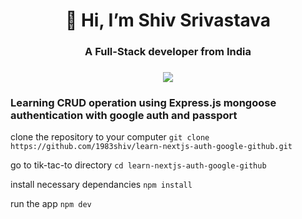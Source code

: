 <h1 align="center">👋 Hi, I’m Shiv Srivastava</h1>

<h3 align="center">A Full-Stack developer from India</h3>
<h3 align="center"><a href="https://twitter.com/const_shiv" ><img src="https://img.shields.io/twitter/follow/const_shiv.svg?style=social" /> </a></h3>

### Learning CRUD operation using Express.js mongoose authentication with google auth and passport

clone the repository to your computer
`git clone https://github.com/1983shiv/learn-nextjs-auth-google-github.git`

go to tik-tac-to directory
`cd learn-nextjs-auth-google-github`

install necessary dependancies
`npm install`

run the app
`npm dev`
